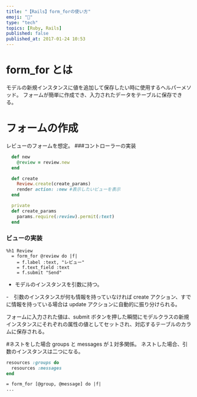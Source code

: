 ```yaml
---
title: "【Rails】form_forの使い方"
emoji: "💎"
type: "tech"
topics: [Ruby, Rails]
published: false
published_at: 2017-01-24 10:53
---
```


# form_for とは

モデルの新規インスタンスに値を追加して保存したい時に使用するヘルパーメソッド。
フォームが簡単に作成でき、入力されたデータをテーブルに保存できる。

# フォームの作成

レビューのフォームを想定。 ###コントローラーの実装

```ruby:reviews_controller.rb
  def new
    @review = review.new
  end

  def create
    Review.create(create_params)
    render action: :new #表示したいビューを表示
  end

  private
  def create_params
    params.require(:review).permit(:text)
  end
```

### ビューの実装

```ruby:new.html.haml
%h1 Review
  = form_for @review do |f|
    = f.label :text, "レビュー"
    = f.text_field :text
    = f.submit "Send"
```

- モデルのインスタンスを引数に持つ。

-　引数のインスタンスが何も情報を持っていなければ create アクション、すでに情報を持っている場合は update アクションに自動的に振り分けられる。

フォームに入力された値は、submit ボタンを押した瞬間にモデルクラスの新規インスタンスにそれぞれの属性の値としてセットされ、対応するテーブルのカラムに保存される。

#ネストをした場合
groups と messages が１対多関係。
ネストした場合、引数のインスタンスは二つになる。

```ruby:config/routes.rb
resources :groups do
  resources :messages
end
```

```ruby:message/new.html.haml
= form_for [@group, @message] do |f|
...
```
